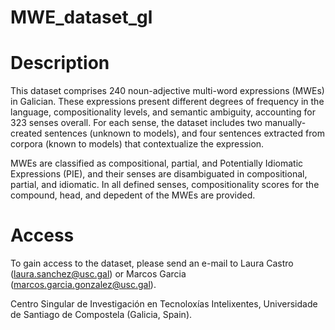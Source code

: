 # MWE_dataset_gl

# Description

This dataset comprises 240 noun-adjective multi-word expressions (MWEs) in Galician. These expressions present different degrees of frequency in the language, compositionality levels, and semantic ambiguity, accounting for 323 senses overall. For each sense, the dataset includes two manually-created sentences (unknown to models), and four sentences extracted from corpora (known to models) that contextualize the expression.

MWEs are classified as compositional, partial, and Potentially Idiomatic Expressions (PIE), and their senses are disambiguated in compositional, partial, and idiomatic. In all defined senses, compositionality scores for the compound, head, and depedent of the MWEs are provided.

# Access

To gain access to the dataset, please send an e-mail to Laura Castro (laura.sanchez@usc.gal) or Marcos Garcia (marcos.garcia.gonzalez@usc.gal).

Centro Singular de Investigación en Tecnoloxías Intelixentes, Universidade de Santiago de Compostela (Galicia, Spain).
